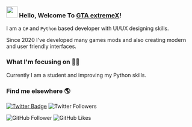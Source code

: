 ### <img src="https://media.giphy.com/media/hvRJCLFzcasrR4ia7z/giphy.gif" width="30px"> Hello, Welcome To [GTA extremeX](https://furioussaurabh007.wixsite.com/gtaextremex)!

I am a `C#` and `Python` based developer with UI/UX designing skills.

Since 2020 I've developed many games mods and also creating modern and user friendly interfaces.

### What I'm focusing on 👨‍💻

Currently I am a student and improving my Python skills.

### Find me elsewhere 🌎

[![Twitter Badge](https://img.shields.io/badge/-Twitter-1ca0f1?style=flat-square&labelColor=1ca0f1&logo=twitter&logoColor=white&link=https://twitter.com/ExtremexGta)](https://twitter.com/ExtremexGta) ![Twitter Followers](https://img.shields.io/twitter/follow/ExtremexGta?style=social)

![GitHub Follower](https://img.shields.io/github/followers/gtaextremex?style=social)
![GitHub Likes](https://img.shields.io/github/stars/gtaextremex?style=social)
